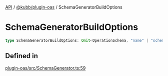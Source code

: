[API](../../../packages.md) / [@kubb/plugin-oas](../index.md) / SchemaGeneratorBuildOptions

# SchemaGeneratorBuildOptions

```ts
type SchemaGeneratorBuildOptions: Omit<OperationSchema, "name" | "schema">;
```

## Defined in

[plugin-oas/src/SchemaGenerator.ts:59](https://github.com/kubb-project/kubb/blob/7f30045af96d8c89b6cda0a30f7535f095a0cb45/packages/plugin-oas/src/SchemaGenerator.ts#L59)
